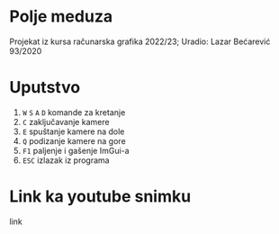 # Polje meduza
Projekat iz kursa računarska grafika 2022/23; Uradio: Lazar Bećarević 93/2020

# Uputstvo
1. `W` `S` `A` `D` komande za kretanje
2. `C` zaključavanje kamere
3. `E` spuštanje kamere na dole
4. `Q` podizanje kamere na gore
5. `F1` paljenje i gašenje ImGui-a
6. `ESC` izlazak iz programa

# Link ka youtube snimku
link
